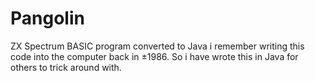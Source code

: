 # Pangolin
ZX Spectrum BASIC program converted to Java
i remember writing this code into the computer back in ±1986. So i have wrote this in Java for others to trick around with. 
